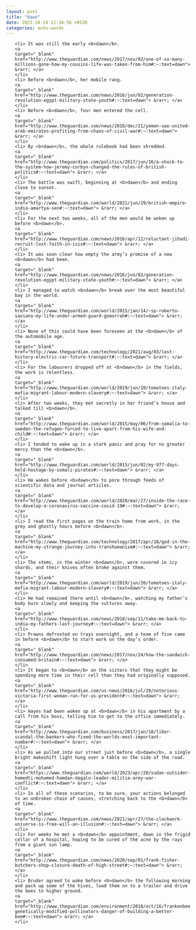 ```yaml
---
layout: post
title: "dawn"
date: 2023-10-10 12:34:56 +0530
categories: auto-words
---
```

<ol>

    <li> It was still the early <b>dawn</b>.
    <a 
    target="_blank" 
    href="http://www.theguardian.com/news/2017/nov/02/one-of-so-many-millions-gone-how-my-cousins-life-was-taken-from-him#:~:text=dawn"> &rarr; </a>
    </li>
    <li> Before <b>dawn</b>, her mobile rang.
    <a 
    target="_blank" 
    href="http://www.theguardian.com/news/2016/jun/02/generation-revolution-egypt-military-state-youth#:~:text=dawn"> &rarr; </a>
    </li>
    <li> Before <b>dawn</b>, four men entered the cell.
    <a 
    target="_blank" 
    href="http://www.theguardian.com/news/2018/dec/21/yemen-uae-united-arab-emirates-profiting-from-chaos-of-civil-war#:~:text=dawn"> &rarr; </a>
    </li>
    <li> By <b>dawn</b>, the whole rulebook had been shredded.
    <a 
    target="_blank" 
    href="http://www.theguardian.com/politics/2017/jun/16/a-shock-to-the-system-how-jeremy-corbyn-changed-the-rules-of-british-politics#:~:text=dawn"> &rarr; </a>
    </li>
    <li> The battle was swift, beginning at <b>dawn</b> and ending close to sunset.
    <a 
    target="_blank" 
    href="http://www.theguardian.com/world/2021/jun/29/british-empire-india-amartya-sen#:~:text=dawn"> &rarr; </a>
    </li>
    <li> For the next two weeks, all of the men would be woken up before <b>dawn</b>.
    <a 
    target="_blank" 
    href="http://www.theguardian.com/news/2016/apr/12/reluctant-jihadi-recruit-lost-faith-in-isis#:~:text=dawn"> &rarr; </a>
    </li>
    <li> It was soon clear how empty the army’s promise of a new <b>dawn</b> had been.
    <a 
    target="_blank" 
    href="http://www.theguardian.com/news/2016/jun/02/generation-revolution-egypt-military-state-youth#:~:text=dawn"> &rarr; </a>
    </li>
    <li> I managed to watch <b>dawn</b> break over the most beautiful bay in the world.
    <a 
    target="_blank" 
    href="http://www.theguardian.com/world/2015/jan/14/-sp-roberto-saviano-my-life-under-armed-guard-gomorrah#:~:text=dawn"> &rarr; </a>
    </li>
    <li> None of this could have been foreseen at the <b>dawn</b> of the automobile age.
    <a 
    target="_blank" 
    href="http://www.theguardian.com/technology/2021/aug/03/lost-history-electric-car-future-transport#:~:text=dawn"> &rarr; </a>
    </li>
    <li> For the labourers dropped off at <b>dawn</b> in the fields, the work is relentless.
    <a 
    target="_blank" 
    href="http://www.theguardian.com/world/2019/jun/20/tomatoes-italy-mafia-migrant-labour-modern-slavery#:~:text=dawn"> &rarr; </a>
    </li>
    <li> After two weeks, they met secretly in her friend’s house and talked till <b>dawn</b>.
    <a 
    target="_blank" 
    href="http://www.theguardian.com/world/2015/may/06/from-somalia-to-sweden-the-refugee-forced-to-live-apart-from-his-wife-and-child#:~:text=dawn"> &rarr; </a>
    </li>
    <li> I tended to wake up in a stark panic and pray for no greater mercy than the <b>dawn</b>.
    <a 
    target="_blank" 
    href="http://www.theguardian.com/world/2015/jun/02/my-977-days-held-hostage-by-somali-pirates#:~:text=dawn"> &rarr; </a>
    </li>
    <li> He wakes before <b>dawn</b> to pore through feeds of scientific data and journal articles.
    <a 
    target="_blank" 
    href="http://www.theguardian.com/world/2020/mar/27/inside-the-race-to-develop-a-coronavirus-vaccine-covid-19#:~:text=dawn"> &rarr; </a>
    </li>
    <li> I read the first pages on the train home from work, in the grey and ghostly hours before <b>dawn</b>.
    <a 
    target="_blank" 
    href="http://www.theguardian.com/technology/2017/apr/18/god-in-the-machine-my-strange-journey-into-transhumanism#:~:text=dawn"> &rarr; </a>
    </li>
    <li> The stems, in the winter <b>dawn</b>, were covered in icy shards, and their knives often broke against them.
    <a 
    target="_blank" 
    href="http://www.theguardian.com/world/2019/jun/20/tomatoes-italy-mafia-migrant-labour-modern-slavery#:~:text=dawn"> &rarr; </a>
    </li>
    <li> He had remained there until <b>dawn</b>, watching my father’s body burn slowly and keeping the vultures away.
    <a 
    target="_blank" 
    href="http://www.theguardian.com/news/2018/sep/11/take-me-back-to-india-my-fathers-last-journey#:~:text=dawn"> &rarr; </a>
    </li>
    <li> Prawns defrosted on trays overnight, and a team of five came in before <b>dawn</b> to start work on the day’s order.
    <a 
    target="_blank" 
    href="http://www.theguardian.com/news/2017/nov/24/how-the-sandwich-consumed-britain#:~:text=dawn"> &rarr; </a>
    </li>
    <li> It began to <b>dawn</b> on the sisters that they might be spending more time in their cell than they had originally supposed.
    <a 
    target="_blank" 
    href="http://www.theguardian.com/us-news/2016/jul/20/notorious-victoria-first-woman-run-for-us-president#:~:text=dawn"> &rarr; </a>
    </li>
    <li> Hayes had been woken up at <b>dawn</b> in his apartment by a call from his boss, telling him to get to the office immediately.
    <a 
    target="_blank" 
    href="http://www.theguardian.com/business/2017/jan/18/libor-scandal-the-bankers-who-fixed-the-worlds-most-important-number#:~:text=dawn"> &rarr; </a>
    </li>
    <li> As we pulled into our street just before <b>dawn</b>, a single bright makeshift light hung over a table on the side of the road.
    <a 
    target="_blank" 
    href="https://www.theguardian.com/world/2023/apr/20/sudan-outsider-hemedti-mohamed-hamdan-dagalo-leader-militia-army-war-conflict#:~:text=dawn"> &rarr; </a>
    </li>
    <li> In all of these scenarios, to be sure, your actions belonged to an unbroken chain of causes, stretching back to the <b>dawn</b> of time.
    <a 
    target="_blank" 
    href="http://www.theguardian.com/news/2021/apr/27/the-clockwork-universe-is-free-will-an-illusion#:~:text=dawn"> &rarr; </a>
    </li>
    <li> For weeks he met a <b>dawn</b> appointment, down in the frigid cellar of a hospital, hoping to be cured of the acne by the rays from a giant sun lamp.
    <a 
    target="_blank" 
    href="http://www.theguardian.com/news/2020/sep/01/frank-fisher-butchers-shop-closure-death-of-high-street#:~:text=dawn"> &rarr; </a>
    </li>
    <li> Bruder agreed to wake before <b>dawn</b> the following morning and pack up some of the hives, load them on to a trailer and drive the bees to higher ground.
    <a 
    target="_blank" 
    href="http://www.theguardian.com/environment/2018/oct/16/frankenbees-genetically-modified-pollinators-danger-of-building-a-better-bee#:~:text=dawn"> &rarr; </a>
    </li>